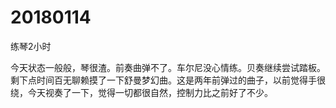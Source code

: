 # 20180114

练琴2小时

今天状态一般般，琴很渣。前奏曲弹不了。车尔尼没心情练。贝奏继续尝试踏板。剩下点时间百无聊赖摸了一下舒曼梦幻曲。这是两年前弹过的曲子，以前觉得手很绕，今天视奏了一下，觉得一切都很自然，控制力比之前好了不少。
